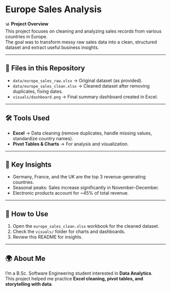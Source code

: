 # Europe Sales Analysis

📊 **Project Overview**  
This project focuses on cleaning and analyzing sales records from various countries in Europe.  
The goal was to transform messy raw sales data into a clean, structured dataset and extract useful business insights.  

---

## 📂 Files in this Repository

- `data/europe_sales_raw.xlsx` → Original dataset (as provided).  
- `data/europe_sales_clean.xlsx` → Cleaned dataset after removing duplicates, fixing dates.  
- `visuals/dashboard.png` → Final summary dashboard created in Excel.  

---

## 🛠 Tools Used
- **Excel** → Data cleaning (remove duplicates, handle missing values, standardize country names).  
- **Pivot Tables & Charts** → For analysis and visualization.  

---

## 🔑 Key Insights
- Germany, France, and the UK are the top 3 revenue-generating countries.  
- Seasonal peaks: Sales increase significantly in November–December.  
- Electronic products account for ~45% of total revenue.  

---

## 🚀 How to Use
1. Open the `europe_sales_clean.xlsx` workbook for the cleaned dataset.  
2. Check the `visuals/` folder for charts and dashboards.  
3. Review this README for insights.  

---

## 🌍 About Me
I’m a B.Sc. Software Engineering student interested in **Data Analytics**.  
This project helped me practice **Excel cleaning, pivot tables, and storytelling with data**.  

